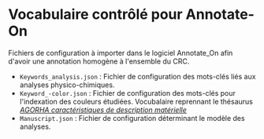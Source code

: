 # Vocabulaire contrôlé pour Annotate-On

Fichiers de configuration à importer dans le logiciel Annotate_On afin d'avoir une annotation homogène à l'ensemble du CRC.

- `Keywords_analysis.json` : Fichier de configuration des mots-clés liés aux analyses physico-chimiques.
- `Keyword_-color.json` : Fichier de configuration des mots-clés pour l'indexation des couleurs étudiées. Vocubalaire reprennant le thésaurus [*AGORHA caractéristiques de description matérielle*](https://thesaurus.inha.fr/thesaurus/resource/ark:/54721/249c6875-4331-47c0-bc20-86a19c7464e4)
- `Manuscript.json` : Fichier de configuration déterminant le modèle des analyses. 

